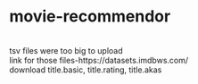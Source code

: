 # movie-recommendor
<br>
tsv files were too big to upload
<br>
link for those files-https://datasets.imdbws.com/
<br>
download title.basic, title.rating, title.akas
